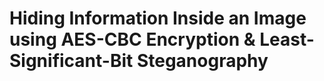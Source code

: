 # Hiding Information Inside an Image using AES-CBC Encryption & Least-Significant-Bit Steganography
